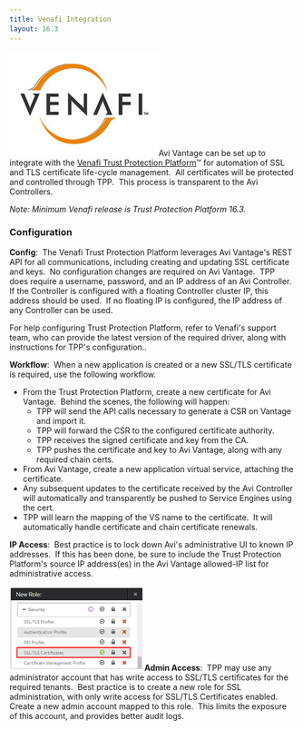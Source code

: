 ```yaml
---
title: Venafi Integration
layout: 16.3
---
```

<a href="img/Venafi.png"><img class="size-full wp-image-18385 alignright" src="img/Venafi.png" alt="Venafi" width="263" height="185"></a>Avi Vantage can be set up to integrate with the <a href="https://www.venafi.com/platform/trust-protection-platform">Venafi Trust Protection Platform</a>™ for automation of SSL and TLS certificate life-cycle management.  All certificates will be protected and controlled through TPP.  This process is transparent to the Avi Controllers.

*Note: Minimum Venafi release is Trust Protection Platform 16.3.*

### Configuration

**Config**:  The Venafi Trust Protection Platform leverages Avi Vantage's REST API for all communications, including creating and updating SSL certificate and keys.  No configuration changes are required on Avi Vantage.  TPP does require a username, password, and an IP address of an Avi Controller.  If the Controller is configured with a floating Controller cluster IP, this address should be used.  If no floating IP is configured, the IP address of any Controller can be used.

For help configuring Trust Protection Platform, refer to Venafi's support team, who can provide the latest version of the required driver, along with instructions for TPP's configuration..

**Workflow**:  When a new application is created or a new SSL/TLS certificate is required, use the following workflow.

* From the Trust Protection Platform, create a new certificate for Avi Vantage.  Behind the scenes, the following will happen:  
    * TPP will send the API calls necessary to generate a CSR on Vantage and import it.
    * TPP will forward the CSR to the configured certificate authority.
    * TPP receives the signed certificate and key from the CA.
    * TPP pushes the certificate and key to Avi Vantage, along with any required chain certs.
* From Avi Vantage, create a new application virtual service, attaching the certificate.
* Any subsequent updates to the certificate received by the Avi Controller will automatically and transparently be pushed to Service Engines using the cert.
* TPP will learn the mapping of the VS name to the certificate.  It will automatically handle certificate and chain certificate renewals. 

**IP Access**:  Best practice is to lock down Avi's administrative UI to known IP addresses.  If this has been done, be sure to include the Trust Protection Platform's source IP address(es) in the Avi Vantage allowed-IP list for administrative access.

<a href="img/SSL-Role.png"><img class=" wp-image-18383 alignright" src="img/SSL-Role.png" alt="SSL-Role" width="238" height="149"></a>**Admin Access**:  TPP may use any administrator account that has write access to SSL/TLS certificates for the required tenants.  Best practice is to create a new role for SSL administration, with only write access for SSL/TLS Certificates enabled.  Create a new admin account mapped to this role.  This limits the exposure of this account, and provides better audit logs.

 
